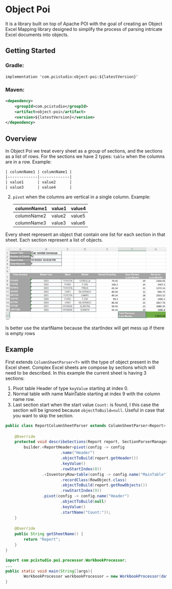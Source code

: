 # Object Poi
It is a library built on top of Apache POI with the goal of creating an Object Excel Mapping library designed to simplify the process of parsing intricate Excel documents into objects.

## Getting Started

### Gradle:
```
implementation 'com.pcistudio:object-poi:${latestVersion}'
```

### Maven:
```xml
<dependency>
    <groupId>com.pcistudio</groupId>
    <artifact>object-poi</artifact>
    <version>${latestVersion}</version>
</dependency>
```
## Overview
In Object Poi we treat every sheet as a group of sections, and the sections as a list of rows. For the sections we have 2 types:
 `table` when the columns are in a row. Example:

    | columnName1 | columnName1 |
    |-------------|-------------|
    | value1      | value2      |
    | value3      | value4      |
2. `pivot` when the columns are vertical in a single column. Example:

    | columnName1 | value1 | value4 |
    |-------------|--------|--------|
    | columnName2 | value2 | value5 |
    | columnName3 | value3 | value6 |

Every sheet represent an object that contain one list for each section in that sheet. Each section represent a list of objects.

![Alt text](doc/revenue_sample.png "Revenue Report")


Is better use the startName
because the startIndex will get mess up if there is empty 
rows

## Example
First extends `ColumnSheetParser<T>` with the type of object present in the Excel sheet. Complex Excel sheets are compose by sections which will need to be described.
In this example the current sheet is having 3 sections:
1. Pivot table Header of type `keyValue` starting at index 0.
2. Normal table with name MainTable starting at index 9 with the column name row.
3. Last section start when the start value `Count:` is found, I this case  the section will be ignored because `objectToBuild=null`. Useful in case that you want to skip the section.
```java
public class ReportColumnSheetParser extends ColumnSheetParser<Report> {

    @Override
    protected void describeSections(Report report, SectionParserManagerBuilder builder) {
        builder.<ReportHeader>pivot(config -> config
                        .name("Header")
                        .objectToBuild(report.getHeader())
                        .keyValue()
                        .rowStartIndex(0))
                .<InventoryRow>table(config -> config.name("MainTable")
                        .recordClass(RowObject.class)
                        .objectToBuild(report.getRowObjects())
                        .rowStartIndex(9))
                .pivot(config -> config.name("Header")
                        .objectToBuild(null)
                        .keyValue()
                        .startName("Count:"));
    }

    @Override
    public String getSheetName() {
        return "Report";
    }
}
```

```java
import com.pcistudio.poi.processor.WorkbookProcessor;
...
public static void main(String[]args){
        WorkbookProcessor workbookProcessor = new WorkbookProcessor(dataSheetParser());
}

```
